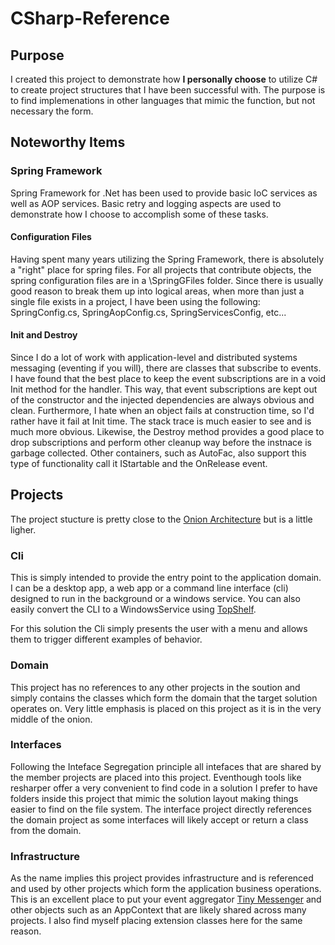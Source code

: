 # CSharp-Reference
## Purpose
I created this project to demonstrate how **I personally choose** to utilize C# to create project structures that I have been successful with.  The purpose is to find implemenations in other languages that mimic the function, but not necessary the form.

## Noteworthy Items
### Spring Framework
Spring Framework for .Net has been used to provide basic IoC services as well as AOP services.  Basic retry and logging aspects are used to demonstrate how I choose to accomplish some of these tasks.

#### Configuration Files
Having spent many years utilizing the Spring Framework, there is absolutely a "right" place for spring files.  For all projects that contribute objects, the spring configuration files are in a \SpringGFiles folder.  Since there is usually good reason to break them up into logical areas, when more than just a single file exists in a project, I have been using the following:  SpringConfig.cs, SpringAopConfig.cs, SpringServicesConfig, etc...

#### Init and Destroy
Since I do a lot of work with application-level and distributed systems messaging (eventing if you will), there are classes that subscribe to events.  I have found that the best place to keep the event subscriptions are in a void Init method for the handler.  This way, that event subscriptions are kept out of the constructor and the injected dependencies are always obvious and clean.  Furthermore, I hate when an object fails at construction time, so I'd rather have it fail at Init time.  The stack trace is much easier to see and is much more obvious.  Likewise, the Destroy method provides a good place to drop subscriptions and perform other cleanup way before the instnace is garbage collected.  Other containers, such as AutoFac, also support this type of functionality call it IStartable and the OnRelease event.

## Projects
The project stucture is pretty close to the [Onion Architecture](http://jeffreypalermo.com/blog/the-onion-architecture-part-1/) but is a little ligher.

### Cli
This is simply intended to provide the entry point to the application domain.  I can be a desktop app, a web app or a command line interface (cli) designed to run in the background or a windows service.  You can also easily convert the CLI to a WindowsService using [TopShelf](http://topshelf-project.com/).

For this solution the Cli simply presents the user with a menu and allows them to trigger different examples of behavior.
### Domain
This project has no references to any other projects in the soution and simply contains the classes which form the domain that the target solution operates on.  Very little emphasis is placed on this project as it is in the very middle of the onion.

### Interfaces
Following the Inteface Segregation principle all intefaces that are shared by the member  projects are placed into this project.  Eventhough tools like resharper offer a very convenient to find code in a solution I prefer to have folders inside this project that mimic the solution layout making things easier to find on the file system.  The interface project directly references the domain project as some interfaces will likely accept or return a class from the domain.
### Infrastructure
As the name implies this project provides infrastructure and is referenced and used by other projects which form the application business operations.  This is an excellent place to put your event aggregator [Tiny Messenger](https://github.com/grumpydev/TinyMessenger/wiki) and other objects such as an AppContext that are likely shared across many projects.  I also find myself placing extension classes here for the same reason.
